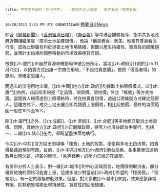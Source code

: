 ```yaml
---
title: 中共地方政府「割地求生」  土拍急售乏人問津   業界看衰「效果有限」
---
```

`10/20/2023 2:53 PM UTC GNEWSTAIWAN` [轉載自GNews](https://gnews.org/articles/1859863)

綜合《[網易新聞](https://www.163.com/dy/article/IHFU97UD0519B623.html)》、《[香港經濟日報](https://china.hket.com/article/3635424/%E4%B8%AD%E5%9C%8B%E6%A8%93%E5%B8%82%2520-%2520%E5%A4%9A%E5%9C%B0%E7%9C%81%E6%9C%83%E5%8F%96%E6%B6%88%E5%9C%9F%E5%9C%B0%E6%8B%8D%E8%B3%A3%E9%99%90%E5%83%B9%2520%E8%83%BD%E5%90%A6%E5%B8%B6%E5%8B%95%E5%B8%82%E5%A0%B4%EF%BC%9F)》、《[聯合報](https://udn.com/news/story/7333/7516434)》等中港台媒體報導，指中共多地政府近期相繼落實「取消土地拍賣限價」，改採「價高者得」政策。惟業界普遍看淡行情，認為此舉雖有利於提振土地市場情緒，但難以產生持續性、實質性的回暖趨勢，並預計土拍規則調整帶動的市場效果極其有限。

根據[[zh:廈門]]市自然資源和規劃局18號公告所示，當地[[zh:政府]]計劃於[[zh:11月7日]]，以拍賣方式出讓一宗商住用地，「不設拍賣底價」，按照「價高者得」的原則，來確定受讓人。

而過去的涉宅用地出讓，[[zh:中國]]地方[[zh:政府]]均採取土拍限價模式。以[[zh:廈門]]為例，此前採用的是「定品質、限房價、限地價」外加「搖號」等方式拍賣。當競買人報價達到上限價格時，將在拍賣會現場，透過公證搖號方式確定競得人。這種方式下，成交土地出讓金即為競價上限價格，相比起拍價，最終的溢價範圍一般在10%至15%。

除[[zh:廈門]]之外，[[zh:成都]]、[[zh:濟南]]、[[zh:合肥]]等多地都已取消土地限價。同時，其他地方[[zh:政府]]亦正醞釀政策，待官方批准後即放手實行，包括一、二線[[zh:城市]]在內，都盼望盡快落地執行。

 今次[[zh:中共]]官方拋出的堪稱「賤賣」土地的政策，相信與多地土拍流標，拍賣價格遠遜預期有關。目前，[[zh:中共]]地方[[zh:政府]]債台高築，各事業單位連續數月出現欠薪、拖薪的慘況，「急等錢用」的壓力已經迫在眉睫。

有房市分析人士表示，對一線[[zh:城市]]的中心區域而言，地價限制取消後，部分優質地塊的價格可能會上漲，這或多或少對當前[[zh:政府]]希望的「穩房價」、「穩預期」，有一定的積極帶動效果。但是，對大多數[[zh:城市]]來說，效果應該非常有限，除非銷售端能出現持續性、實質性的回暖情緒。
